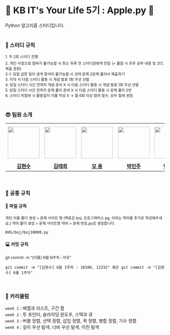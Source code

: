 # 🍎 KB IT's Your Life 5기 : Apple.py 🍏

Python 알고리즘 스터디입니다.
<br/>
<br/>
### 📌 스터디 규칙
<sub>1. 주 2회 스터디 진행</sub><br/>
<sub>2. 개인 사정으로 참여가 불가능할 시 최소 하루 전 스터디장에게 전달</sub>
<sub>(+ 불참 시 추후 공부 내용 및 코드 제출 권장)</sub><br/>
<sub>2-1. 당일 급한 일이 생겨 참석이 불가능할 시 코테 문제 2문제 풀어서 제출하기 </sub><br/>
<sub>3. 지각 시 다음 스터디 활동 시 개념 발표 1회 우선 선발</sub><br/>
<sub>4. 당일 스터디 시간 전까지 개념 준비 X 시 다음 스터디 활동 시 개념 발표 1회 우선 선발</sub><br/>
<sub>5. 당일 스터디 시간 전까지 문제 풀이 준비 X 시 다음 스터디 활동 시 문제 풀이 2번</sub><br/>
<sub>6. 스터디 미참여 시 활동일지 이름 작성 X → 월 6회 이상 참여 필수, 모두 참여 권장.</sub><br/>
<br/>
### 😎 팀원 소개
<table>
  <tr height="120px">
    <th align="center" width="120px">
      <a href="https://github.com/find11570"><img height="100px" width="100px" src="https://avatars.githubusercontent.com/u/74519181?v=4"/>
    </th>
    <th align="center" width="120px">
      <a href="https://github.com/thbykk"><img height="100px" width="100px" src="https://avatars.githubusercontent.com/u/143820326?v=4"/></a>
    </th>
    <th align="center" width="120px">
      <a href="https://github.com/momo2099"><img height="100px" width="100px" src="https://avatars.githubusercontent.com/u/138436394?v=4"/></a>
    </th>
    <th align="center" width="120px">
      <a href="https://github.com/betaa0528"><img height="100px" width="100px" src="https://avatars.githubusercontent.com/u/129808014?v=4"/></a>
    </th>
    <th align="center" width="120px">
      <a href="https://github.com/mimmmji"><img height="100px" width="100px" src="https://avatars.githubusercontent.com/u/117897253?v=4"/></a>
    </th>
    <th align="center" width="120px">
      <a href="https://github.com/isj0228"><img height="100px" width="100px" src="https://avatars.githubusercontent.com/u/166700353?v=4"/></a>
    </th>
  </tr>
  <tr>
    <td align="center" width="120px">
      <a href="https://github.com/find11570"><strong>김현수</strong></a>
    </td>
    <td align="center" width="120px">
      <a href="https://github.com/thbykk"><strong>김태희</strong></a>
    </td>
    <td align="center" width="120px">
      <a href="https://github.com/momo2099"><strong>모 용</strong></a>
    </td>
    <td align="center" width="120px">
      <a href="https://github.com/betaa0528"><strong>박민주</strong></a>
    </td>
    <td align="center" width="120px">
      <a href="https://github.com/mimmmji"><strong>박민지</strong></a>
    </td>
    <td align="center" width="120px">
      <a href="https://github.com/isj0228"><strong>인성준</strong></a>
    </td>
  </tr>
</table>
<br/>

### 📢 공통 규칙

#### 📂 파일 규칙
<sub>개인 이름 폴더 생성 > 문제 사이트 명 (백준은 boj, 프로그래머스 pg, 이외는 약어를 추가로 작성해주세요.) 약어 폴더 생성 > 문제 사이트명 약어 + 문제 번호.py로 생성합니다. </sub><br/>
```
KHS/boj/boj10000.py
```
#### 💻 커밋 규칙
<sub>git commit -m "[이름] N월 N주차 : 자유"</suv><br/>
```
git commit -m "[김현수] 6월 1주차 : 10100, 12332" 혹은 git commit -m "[김현수] 6월 1주차"
```
<br/>

### 📑 커리큘럼

   `week 1` : 배열과 리스트, 구간 합<br/>
   `week 2` : 투 포인터, 슬라이딩 윈도우, 스택과 큐<br/>
   `week 3` : 버블 정렬, 선택 정렬, 삽입 정렬, 퀵 정렬, 병합 정렬, 기수 정렬<br/>
   `week 4` : 깊이 우선 탐색, 너비 우선 탐색, 이진 탐색<br/>
